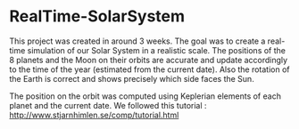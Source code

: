 # RealTime-SolarSystem


This project was created in around 3 weeks. The goal was to create a real-time simulation of our Solar System in a realistic scale. The positions of the 8 planets and the Moon on their orbits are accurate and update accordingly to the time of the year (estimated from the current date). Also the rotation of the Earth is correct and shows precisely which side faces the Sun.

The position on the orbit was computed using Keplerian elements of each planet and the current date. We followed this tutorial : http://www.stjarnhimlen.se/comp/tutorial.html
